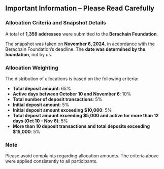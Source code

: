 ## Important Information – Please Read Carefully  

### Allocation Criteria and Snapshot Details  

A total of **1,359 addresses** were submitted to the **Berachain Foundation**.  

The snapshot was taken on **November 6, 2024**, in accordance with the Berachain Foundation’s deadline. The **date was determined by the foundation**, not by us.  

### Allocation Weighting  

The distribution of allocations is based on the following criteria:  

- **Total deposit amount**: 65%  
- **Active days between October 10 and November 6**: 10%  
- **Total number of deposit transactions**: 5%  
- **Initial deposit amount**: 5%  
- **Initial deposit amount exceeding $10,000**: 5%  
- **Total deposit amount exceeding $5,000 and active for more than 12 days (Oct 10 – Nov 6)**: 5%  
- **More than 10 deposit transactions and total deposits exceeding $15,000**: 5%  

### Note  

Please avoid complaints regarding allocation amounts. The criteria above were applied consistently to all participants.  
